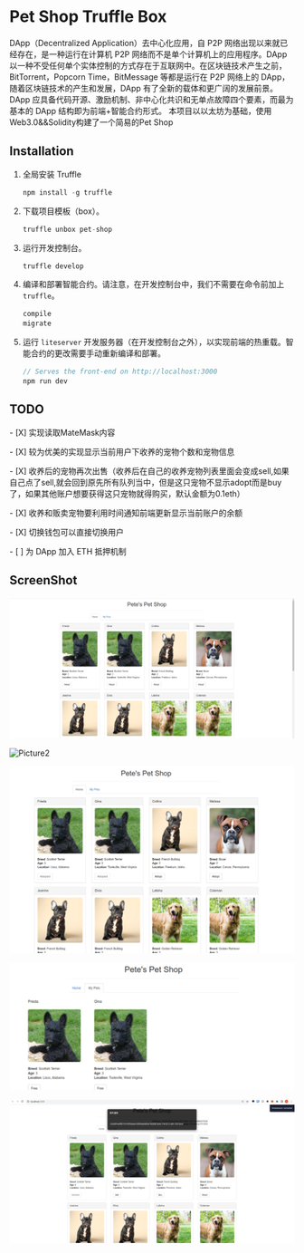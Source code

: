 # Pet Shop Truffle Box

DApp（Decentralized Application）去中心化应用，自 P2P 网络出现以来就已经存在，是一种运行在计算机 P2P 网络而不是单个计算机上的应用程序。DApp 以一种不受任何单个实体控制的方式存在于互联网中。在区块链技术产生之前，BitTorrent，Popcorn Time，BitMessage 等都是运行在 P2P 网络上的 DApp，随着区块链技术的产生和发展，DApp 有了全新的载体和更广阔的发展前景。DApp 应具备代码开源、激励机制、非中心化共识和无单点故障四个要素，而最为基本的 DApp 结构即为前端+智能合约形式。
本项目以以太坊为基础，使用Web3.0&&Solidity构建了一个简易的Pet Shop

## Installation

1. 全局安装 Truffle
    ```javascript
    npm install -g truffle
    ```

2. 下载项目模板（box）。
    ```javascript
    truffle unbox pet-shop
    ```

3. 运行开发控制台。
    ```javascript
    truffle develop
    ```

4. 编译和部署智能合约。请注意，在开发控制台中，我们不需要在命令前加上 `truffle`。
    ```javascript
    compile
    migrate
    ```

5. 运行 `liteserver` 开发服务器（在开发控制台之外），以实现前端的热重载。智能合约的更改需要手动重新编译和部署。
    ```javascript
    // Serves the front-end on http://localhost:3000
    npm run dev
    ```

## TODO

\- [X] 实现读取MateMask内容

\- [X] 较为优美的实现显示当前用户下收养的宠物个数和宠物信息

\- [X] 收养后的宠物再次出售（收养后在自己的收养宠物列表里面会变成sell,如果自己点了sell,就会回到原先所有队列当中，但是这只宠物不显示adopt而是buy了，如果其他账户想要获得这只宠物就得购买，默认金额为0.1eth）

\- [X] 收养和贩卖宠物要利用时间通知前端更新显示当前账户的余额

\- [X] 切换钱包可以直接切换用户

\- [  ] 为 DApp 加入 ETH 抵押机制



## ScreenShot

![Picture1](./pic/Picture1.png)

![Picture2](/home/eakal/Word/blockchain/lab6/lab/petshop/pic/Picture2.png)

![Picture3](./pic/Picture3.png)

![Picture4](./pic/Picture4.png)

![Picture5](./pic/Picture5.png)
